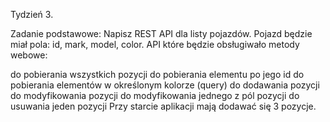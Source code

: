 Tydzień 3.
 
 Zadanie podstawowe:
 Napisz REST API dla listy pojazdów. Pojazd będzie miał pola: id, mark, model, color.
 API które będzie obsługiwało metody webowe:
 
 do pobierania wszystkich pozycji
 do pobierania elementu po jego id
 do pobierania elementów w określonym kolorze (query)
 do dodawania pozycji
 do modyfikowania pozycji
 do modyfikowania jednego z pól pozycji
 do usuwania jeden pozycji
 Przy starcie aplikacji mają dodawać się 3 pozycje.